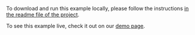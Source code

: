 To download and run this example locally, please follow the instructions [in the readme file of the project](https://github.com/acidb/mobiscroll-demos-react-ts?tab=readme-ov-file#mobiscroll-react-typescript-demos).

To see this example live, check it out on our [demo page](https://demo.mobiscroll.com/react/popup/show-hide-tooltip-hover-in-out#).